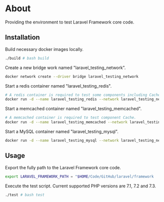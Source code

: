 # About

Providing the environment to test Laravel Framework core code.

## Installation

Build necessary docker images locally.

```bash
./build # bash build
```

Create a new bridge work named "laravel_testing_network".

```bash
docker network create --driver bridge laravel_testing_network
```

Start a redis container named "laravel_testing_redis".

```bash
# A redis container is required to test some components including Cache, Queue and Redis.
docker run -d --name laravel_testing_redis --network laravel_testing_network redis
```

Start a memcached container named "laravel_testing_memcached".

```bash
# A memcached container is required to test component Cache.
docker run -d --name laravel_testing_memcached --network laravel_testing_network memcached
```

Start a MySQL container named "laravel_testing_mysql".

```bash
docker run -d --name laravel_testing_mysql --network laravel_testing_network -e MYSQL_ROOT_PASSWORD=secret mysql
```

## Usage

Export the fully path to the Laravel Framework core code.

```bash
export LARAVEL_FRAMEWORK_PATH = "$HOME/Code/GitHub/laravel/framework
```

Execute the test script. Current supported PHP versions are 7.1, 7.2 and 7.3.

```bash
./test # bash test
```

